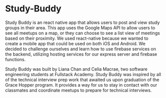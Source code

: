 # Study-Buddy

Study Buddy is an react native app that allows users to post and view study groups in their area. This app uses the  Google Maps API to allow users to see all meetups on a map, or they can choose to see a list view of meetings based on their proximity. We used react-native because we wanted to create a mobile app that could be used on both iOS and Android. We decided to challenge ourselves and learn how to use firebase services on the backend, utilizing hosting services for our express server and firebase functions. 

Study Buddy was built by Liana Chan and Celia Macrae, two software engineering students at Fullstack Academy. Study Buddy was inspired by all of the technical interview prep work that awaited us upon graduation of the Grace Hopper program. It provides a way for us to stay in contact with our classmates and coordinate meetups to prepare for technical interviews. 
